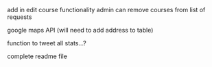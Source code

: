 add in edit course functionality
admin can remove courses from list of requests

google maps API (will need to add address to table)

function to tweet all stats...?

complete readme file